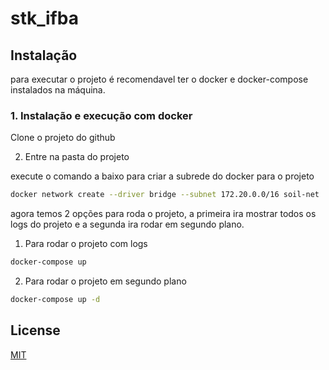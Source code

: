 # stk_ifba
## Instalação
para executar o projeto é recomendavel ter o docker e docker-compose instalados na máquina.

### 1. Instalação e execução com docker

Clone o projeto do github

2. Entre na pasta do projeto

execute o comando a baixo para criar a subrede do docker para o projeto
``` bash
docker network create --driver bridge --subnet 172.20.0.0/16 soil-net
```

agora temos 2 opções para roda o projeto, a primeira ira mostrar todos os logs do projeto e a segunda ira rodar em segundo plano.

1. Para rodar o projeto com logs
``` bash
docker-compose up
```

2. Para rodar o projeto em segundo plano
``` bash
docker-compose up -d
```


## License
[MIT](https://choosealicense.com/licenses/mit/)
